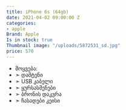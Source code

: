```yaml
---
title: iPhone 6s (64gb)
date: 2021-04-02 09:00:00 Z
categories:
- apple
Brand: Apple
Is in stock: true
Thumbnail image: "/uploads/5872531_sd.jpg"
price: 570
---
```


* მოყვება: 
* ➣ დამტენი
* ➣ USB კაბელი
* ➣ ყურსასმენები
* ➣ ბრონის დაკვრა
* ➣ ჩასადები კეისი